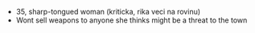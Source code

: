 - 35, sharp-tongued woman (kriticka, rika veci na rovinu)
- Wont sell weapons to anyone she thinks might be a threat to the town

